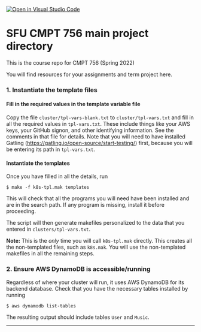 [![Open in Visual Studio Code](https://classroom.github.com/assets/open-in-vscode-f059dc9a6f8d3a56e377f745f24479a46679e63a5d9fe6f495e02850cd0d8118.svg)](https://classroom.github.com/online_ide?assignment_repo_id=6713369&assignment_repo_type=AssignmentRepo)
# SFU CMPT 756 main project directory

This is the course repo for CMPT 756 (Spring 2022)

You will find resources for your assignments and term project here.


### 1. Instantiate the template files

#### Fill in the required values in the template variable file

Copy the file `cluster/tpl-vars-blank.txt` to `cluster/tpl-vars.txt`
and fill in all the required values in `tpl-vars.txt`.  These include
things like your AWS keys, your GitHub signon, and other identifying
information.  See the comments in that file for details. Note that you
will need to have installed Gatling
(https://gatling.io/open-source/start-testing/) first, because you
will be entering its path in `tpl-vars.txt`.

#### Instantiate the templates

Once you have filled in all the details, run

~~~
$ make -f k8s-tpl.mak templates
~~~

This will check that all the programs you will need have been
installed and are in the search path.  If any program is missing,
install it before proceeding.

The script will then generate makefiles personalized to the data that
you entered in `clusters/tpl-vars.txt`.

**Note:** This is the *only* time you will call `k8s-tpl.mak`
directly. This creates all the non-templated files, such as
`k8s.mak`.  You will use the non-templated makefiles in all the
remaining steps.

### 2. Ensure AWS DynamoDB is accessible/running

Regardless of where your cluster will run, it uses AWS DynamoDB
for its backend database. Check that you have the necessary tables
installed by running

~~~
$ aws dynamodb list-tables
~~~

The resulting output should include tables `User` and `Music`.

----


